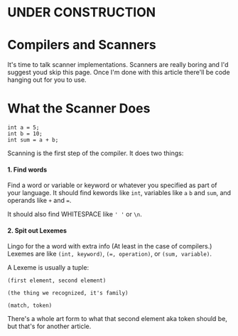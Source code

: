 # UNDER CONSTRUCTION
# Compilers and Scanners

It's time to talk scanner implementations. Scanners are really boring and I'd suggest youd skip this page. Once I'm done with this article there'll be code hanging out for you to use.

# What the Scanner Does

```
int a = 5;
int b = 10;
int sum = a + b;
```

Scanning is the first step of the compiler. It does two things:

#### 1. Find words 

Find a word or variable or keyword or whatever you specified as part of your language. It should find kewords like `int`, variables like `a` `b` and `sum`, and operands like `+` and `=`.

It should also find WHITESPACE like `' '` or `\n`.

#### 2. Spit out Lexemes

Lingo for the a word with extra info (At least in the case of compilers.) Lexemes are like `(int, keyword)`, `(=, operation)`, or `(sum, variable)`.

A Lexeme is usually a tuple:
```
(first element, second element)
```
```
(the thing we recognized, it's family)
```
```
(match, token)
```
There's a whole art form to what that second element aka token should be, but that's for another article.